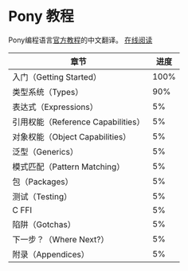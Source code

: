 <!-- # Pony Tutorial -->
# Pony 教程

<!-- Hi there! This is the source for the Pony tutorial. -->
<!-- 这是一份Ponyb语言的教学指南。 -->
Pony编程语言[官方教程](https://github.com/ponylang/pony-tutorial)的中文翻译。
[在线阅读](https://damon-kwok.github.io/pony-tutorial/)

| 章节                               | 进度   |
| ------                             | ------ |
| 入门（Getting Started）            | 100%     |
| 类型系统（Types）                  | 90%    |
| 表达式（Expressions）              | 5%     |
| 引用权能（Reference Capabilities） | 5%     |
| 对象权能（Object Capabilities）    | 5%     |
| 泛型（Generics）                   | 5%     |
| 模式匹配（Pattern Matching）       | 5%     |
| 包（Packages）                     | 5%     |
| 测试（Testing）                    | 5%     |
| C FFI                              | 5%     |
| 陷阱（Gotchas）                    | 5%     |
| 下一步？（Where Next?）            | 5%     |
| 附录（Appendices）                 | 5%     |
